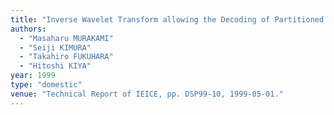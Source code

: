 ```yaml
---
title: "Inverse Wavelet Transform allowing the Decoding of Partitioned Images"
authors:
  - "Masaharu MURAKAMI"
  - "Seiji KIMURA"
  - "Takahiro FUKUHARA"
  - "Hitoshi KIYA"
year: 1999
type: "domestic"
venue: "Technical Report of IEICE, pp. DSP99-10, 1999-05-01."
---
```

